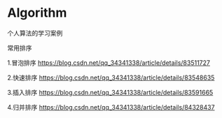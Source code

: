 # Algorithm
个人算法的学习案例

常用排序

1.冒泡排序 https://blog.csdn.net/qq_34341338/article/details/83511727

2.快速排序 https://blog.csdn.net/qq_34341338/article/details/83548635

3.插入排序 https://blog.csdn.net/qq_34341338/article/details/83591665

4.归并排序 https://blog.csdn.net/qq_34341338/article/details/84328437
